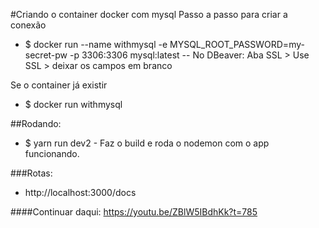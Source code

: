 #Criando o container docker com mysql
Passo a passo para criar a conexão
- $ docker run --name withmysql -e MYSQL_ROOT_PASSWORD=my-secret-pw -p 3306:3306 mysql:latest
-- No DBeaver: Aba SSL > Use SSL > deixar os campos em branco

Se o container já existir
- $ docker run withmysql


##Rodando:
- $ yarn run dev2 - Faz o build e roda o nodemon com o app funcionando.


###Rotas:
- http://localhost:3000/docs


####Continuar daqui:
https://youtu.be/ZBlW5IBdhKk?t=785